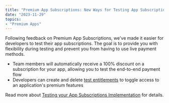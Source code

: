 ```yaml
---
title: "Premium App Subscriptions: New Ways for Testing App Subscriptions"
date: "2023-11-29"
topics:
- "Premium Apps"
---
```


Following feedback on Premium App Subscriptions, we've made it easier for developers to test their app subscriptions. The goal is to provide you with flexibility during testing and prevent you from having to use live payment methods.

* Team members will automatically receive a 100% discount on a subscription for your app, allowing you to test the end-to-end payment flow
* Developers can create and delete [test entitlements](#DOCS_MONETIZATION_ENTITLEMENTS/create-test-entitlement) to toggle access to an application's premium features

Read more about [Testing your App Subscriptions Implementation](#DOCS_MONETIZATION_APP_SUBSCRIPTIONS/testing-your-implementation) for details.
